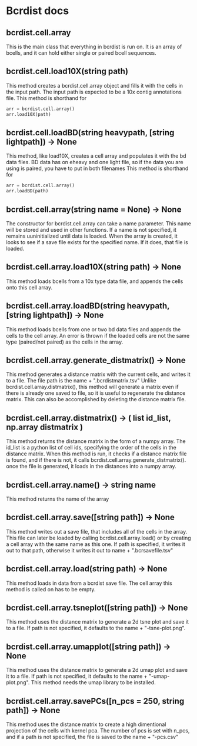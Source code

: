 # Bcrdist docs

## bcrdist.cell.array
This is the main class that everything in bcrdist is run on. It is an array of bcells, and it can hold either single or paired bcell sequences.

## bcrdist.cell.load10X(string path)
This method creates a bcrdist.cell.array object and fills it with the cells in the input path. The input path is expected to be a 10x contig annotations file.
This method is shorthand for
```python
arr = bcrdist.cell.array()
arr.load10X(path)
```

## bcrdist.cell.loadBD(string heavypath, [string lightpath]) -> None
This method, like load10X, creates a cell array and populates it with the bd data files. BD data has on eheavy and one light file, so if the data you are using is paired, you have to put in both filenames
This method is shorthand for
```python
arr = bcrdist.cell.array()
arr.loadBD(path)
```

## bcrdist.cell.array(string name = None) -> None
The constructor for bcrdist.cell.array can take a name parameter. This name will be stored and used in other functions. If a name is not specified, it remains uuninitialized until data is loaded.
When the array is created, it looks to see if a save file exists for the specified name. If it does, that file is loaded.

## bcrdist.cell.array.load10X(string path) -> None
This method loads bcells from a 10x type data file, and appends the cells onto this cell array.

## bcrdist.cell.array.loadBD(string heavypath, [string lightpath]) -> None
This method loads bcells from one or two bd data files and appends the cells to the cell array. An error is thrown if the loaded cells are not the same type (paired/not paired) as the cells in the array.

## bcrdist.cell.array.generate_distmatrix() -> None
This method generates a distance matrix with the current cells, and writes it to a file. The file path is the name + ".bcrdistmatrix.tsv"
Unlike bcrdist.cell.array.distmatrix(), this method will generate a matrix even if there is already one saved to file, so it is useful to regenerate the distance matrix. This can also be accomplished by deleting the distance matrix file.

## bcrdist.cell.array.distmatrix() -> ( list id_list, np.array distmatrix )
This method returns the distance matrix in the form of a numpy array. The id_list is a python list of cell ids, specifying the order of the cells in the distance matrix.
When this method is run, it checks if a distance matrix file is found, and if there is not, it calls bcrdist.cell.array.generate_distmatrix(). once the file is generated, it loads in the distances into a numpy array.

## bcrdist.cell.array.name() -> string name
This method returns the name of the array

## bcrdist.cell.array.save([string path]) -> None
This method writes out a save file, that includes all of the cells in the array. This file can later be loaded by calling bcrdist.cell.array.load() or by creating a cell array with the same name as this one. If path is specified, it writes it out to that path, otherwise it writes it out to name + ".bcrsavefile.tsv"

## bcrdist.cell.array.load(string path) -> None
This method loads in data from a bcrdist save file. The cell array this method is called on has to be empty.

## bcrdist.cell.array.tsneplot([string path]) -> None
This method uses the distance matrix to generate a 2d tsne plot and save it to a file. If path is not specified, it defaults to the name + "-tsne-plot.png".

## bcrdist.cell.array.umapplot([string path]) -> None
This method uses the distance matrix to generate a 2d umap plot and save it to a file. If path is not specified, it defaults to the name + "-umap-plot.png".
This method needs the umap library to be installed.

## bcrdist.cell.array.savePCs([n_pcs = 250, string path]) -> None
This method uses the distance matrix to create a high dimentional projection of the cells with kernel pca. The number of pcs is set with n_pcs, and if a path is not specified, the file is saved to the name + "-pcs.csv"
